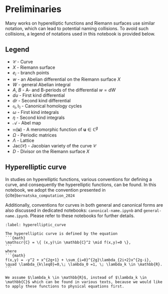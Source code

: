# Preliminaries


Many works on hyperelliptic functions and Riemann surfaces use similar notation, which can lead to potential naming collisions. To avoid such collisions, a legend of notations used in this notebook is provided below.

## Legend

- $\mathscr{C}$ - Curve
- $X$ - Riemann surface
- $e_i$ - branch points
- $w$ - an Abelian differential on the Riemann surface $X$
- $W$ - general Abelian integral
- $A$, $B$ - A- and B-periods of the differential $w=dW$   
- $du$ - First kind differential
- $dr$ - Second kind differential
- $\mathfrak{a}_i, \mathfrak{b}_i$ - Canonical homology cycles
- $\omega$ -  First kind integrals
- $\eta$ - Second kind integrals
- $\mathcal{A}$ - Abel map
- $\mathfrak{m}(\mathbf{u})$ - A meromorphic function of $\mathbf{u}\in\mathbb{C}^g$
- $\Omega$ - Periodic matrices
- $\Lambda$ - Lattice
- $\mathrm{Jac}(\mathscr{C})$ - Jacobian variety of the curve $\mathscr{C}$
- $D$ - Divisor  on the Riemann surface $X$


## Hyperelliptic curve

In studies on hyperelliptic functions, various conventions for defining a curve, and consequently the hyperelliptic functions, can be found. In this notebook, we adopt the convention presented in {cite}`bernatska_computation_2024`
  
Additionally, conventions for curves in both general and canonical forms are also discussed in dedicated notebooks: `canonical-name.ipynb` and `general-name.ipynb`. Please refer to these notebooks for further details.

````{prf:definition}
:label: hyperelliptic_curve

The hyperelliptic curve is defined by the equation
```{math}
\mathscr{C} = \{ (x,y)\in \mathbb{C}^2 \mid f(x,y)=0 \},
``` 
where
```{math}
f(x,y) = -y^2 + x^{2g+1} + \sum_{i=0}^{2g}\lambda_{2i+2}x^{2g-i}, \quad \lambda_{k\leq0}=0,\; \lambda_0 =1, \; \lambda_k \in \mathbb{R}.
```  
````

```{note}
We assume $\lambda_k \in \mathbb{R}$, instead of $\lambda_k \in \mathbb{C}$ which can be found in various texts, because we would like to apply these functions to physical equations first.
```
